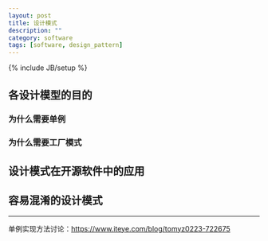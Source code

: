 ```yaml
---
layout: post
title: 设计模式
description: ""
category: software
tags: [software, design_pattern]
---
```

{% include JB/setup %}
## 各设计模型的目的

### 为什么需要单例

### 为什么需要工厂模式

## 设计模式在开源软件中的应用

###

## 容易混淆的设计模式



---------------

单例实现方法讨论：https://www.iteye.com/blog/tomyz0223-722675